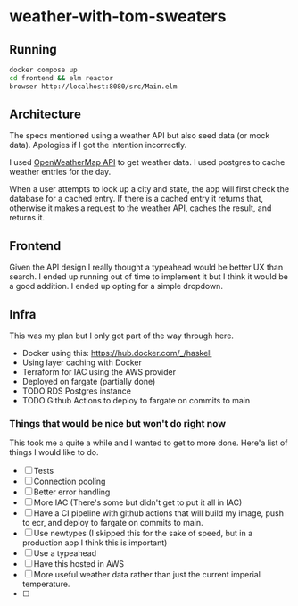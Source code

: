 # weather-with-tom-sweaters

## Running

```bash
docker compose up
cd frontend && elm reactor
browser http://localhost:8080/src/Main.elm
```

## Architecture

The specs mentioned using a weather API but also seed data (or mock data).
Apologies if I got the intention incorrectly.

I used [OpenWeatherMap API](https://openweathermap.org/api) to get weather data.
I used postgres to cache weather entries for the day.

When a user attempts to look up a city and state, the app will first check the database for a cached entry.
If there is a cached entry it returns that, otherwise it makes a request to the weather API, caches the result, and returns it.

## Frontend

Given the API design I really thought a typeahead would be better UX than search.
I ended up running out of time to implement it but I think it would be a good addition.
I ended up opting for a simple dropdown.

## Infra

This was my plan but I only got part of the way through here.

* Docker using this: https://hub.docker.com/_/haskell
* Using layer caching with Docker
* Terraform for IAC using the AWS provider
* Deployed on fargate (partially done)
* TODO RDS Postgres instance 
* TODO Github Actions to deploy to fargate on commits to main

### Things that would be nice but won't do right now

This took me a quite a while and I wanted to get to more done.
Here'a list of things I would like to do.

- [ ] Tests
- [ ] Connection pooling
- [ ] Better error handling
- [ ] More IAC (There's some but didn't get to put it all in IAC)
- [ ] Have a CI pipeline with github actions that will build my image, push to ecr, and deploy to fargate on commits to main.
- [ ] Use newtypes (I skipped this for the sake of speed, but in a production app I think this is important)
- [ ] Use a typeahead
- [ ] Have this hosted in AWS
- [ ] More useful weather data rather than just the current imperial temperature.
- [ ] 

